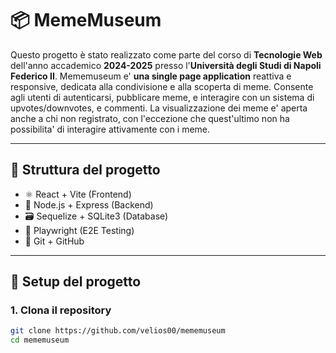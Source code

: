 # 📦 MemeMuseum

Questo progetto è stato realizzato come parte del corso di __Tecnologie Web__ dell'anno accademico __2024-2025__ presso l'__Università degli Studi di Napoli Federico II__.
Mememuseum e' __una single page application__ reattiva e responsive, dedicata alla condivisione e alla scoperta di meme.
Consente agli utenti di autenticarsi, pubblicare meme, e interagire con un sistema di upvotes/downvotes, e commenti.
La visualizzazione dei meme e' aperta anche a chi non registrato, con l'eccezione che quest'ultimo non ha possibilita' di interagire attivamente con i meme.

---

## 🚀 Struttura del progetto

- ⚛️ React + Vite (Frontend)
- 🧠 Node.js + Express (Backend)
- 🗃️ Sequelize + SQLite3 (Database)
- 🧪 Playwright (E2E Testing)
- 🐙 Git + GitHub

---

## 🔧 Setup del progetto

### 1. Clona il repository

```bash
git clone https://github.com/velios00/mememuseum
cd mememuseum
